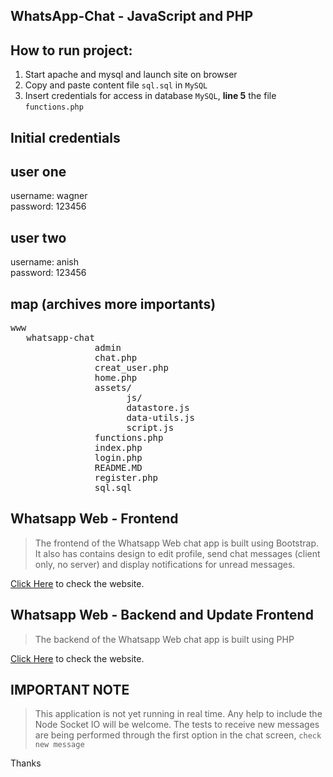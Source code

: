 ## WhatsApp-Chat - JavaScript and PHP ##
## How to run project: ##
1) Start apache and mysql and launch site on browser
2) Copy and paste content file `sql.sql` in `MySQL`
3) Insert credentials for access in database `MySQL`, <b>line 5</b> the file `functions.php`


## Initial credentials ##
## user one ##
username: wagner<br/>
password: 123456

## user two ##
username: anish<br/>
password: 123456

## map (archives more importants) ##
<pre>
www
   whatsapp-chat
                admin
                chat.php
                creat_user.php
                home.php
                assets/
                      js/
                      datastore.js
                      data-utils.js
                      script.js
                functions.php
                index.php
                login.php
                README.MD
                register.php
                sql.sql
</pre>

## Whatsapp Web - Frontend ##


> The frontend of the Whatsapp Web chat app is built using Bootstrap. It also has contains design to edit profile, send chat messages (client only, no server) and display notifications for unread messages.

[Click Here](https://anishghosh103.github.io/whatsapp) to check the website.

## Whatsapp Web - Backend and Update Frontend ##


> The backend of the Whatsapp Web chat app is built using PHP

[Click Here](https://github.com/wagnerfillio) to check the website.

## IMPORTANT NOTE ##



> This application is not yet running in real time. Any help to include the Node Socket IO will be welcome. The tests to receive new messages are being performed through the first option in the chat screen, `check new message`

Thanks
